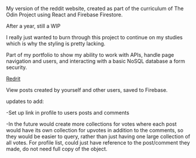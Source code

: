 My version of the reddit website, created as part of the curriculum of The Odin Project using React and Firebase Firestore.

After a year, still a WIP

I really just wanted to burn through this project to continue on my studies which is why the styling is pretty lacking.

Part of my portfolio to show my ability to work with APIs, handle page navigation and users, and interacting with a basic NoSQL database a form security.

[Redrit](https://redrit-75871.web.app/)

View posts created by yourself and other users, saved to Firebase.

updates to add:

-Set up link in profile to users posts and comments

-In the future would create more collections for votes where each post would have
its own collection for upvotes in addition to the comments, so they would be easier
to query, rather than just having one large collection of all votes.
For profile list, could just have reference to the post/comment they made, do not need full copy of the object.
